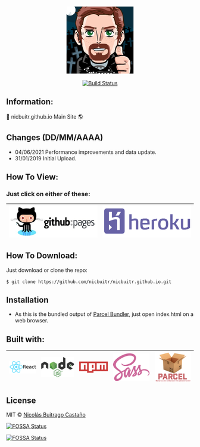 <p align="center">
    <a href="../../"><img src="https://github.com/nicbuitr/f/blob/master/avatar.png" ></a>
</p>

<p align="center">
    <a href="https://travis-ci.com/nicbuitr/nicbuitr">
        <img src="https://travis-ci.com/nicbuitr/nicbuitr.svg?branch=master" alt="Build Status">
    </a>
</p>

## Information:

:link: nicbuitr.github.io Main Site :earth_americas:

## Changes (DD/MM/AAAA)

- 04/06/2021 Performance improvements and data update.
- 31/01/2019 Initial Upload.

## How To View:
### Just click on either of these:

[![GitHub.io.](https://github.com/nicbuitr/f/blob/master/github_pages.png)](https://nicbuitr.github.io) | [![Heroku](https://github.com/nicbuitr/f/blob/master/heroku.png)](https://nicbuitr.herokuapp.com)
:---:|:---:

## How To Download:

Just download or clone the repo:

    $ git clone https://github.com/nicbuitr/nicbuitr.github.io.git

## Installation

- As this is the bundled output of [Parcel Bundler](https://parceljs.org/getting_started.html), just open index.html on a web browser.

## Built with:

[![React](https://github.com/nicbuitr/f/blob/master/react.png)](https://reactjs.org/)  | [![Node](https://github.com/nicbuitr/f/blob/master/node.png)](https://nodejs.org)    | [![NPM](https://github.com/nicbuitr/f/blob/master/npm.png)](https://www.npmjs.com/) | [![Sass](https://github.com/nicbuitr/f/blob/master/sass.png)](https://sass-lang.com/)  | [![Parcel](https://github.com/nicbuitr/f/blob/master/parcel.png)](https://parceljs.org/)
:---:|:---:|:---:|:---:|:---:


## License

MIT © [Nicolás Buitrago Castaño](https://github.com/nicbuitr)


[![FOSSA Status](https://app.fossa.io/api/projects/git%2Bgithub.com%2Fnicbuitr%2Fnicbuitr.svg?type=shield)](https://app.fossa.io/projects/git%2Bgithub.com%2Fnicbuitr%2Fnicbuitr?ref=badge_shield)

[![FOSSA Status](https://app.fossa.io/api/projects/git%2Bgithub.com%2Fnicbuitr%2Fnicbuitr.svg?type=large)](https://app.fossa.io/projects/git%2Bgithub.com%2Fnicbuitr%2Fnicbuitr?ref=badge_large)
